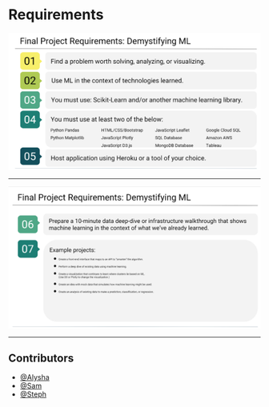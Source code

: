 # Requirements

![02_requirements1](https://github.com/alysnow/Final-Project/blob/main/Images/02_requirements1.PNG)

- - -

![02_requirements2](https://github.com/alysnow/Final-Project/blob/main/Images/02_requirements2.PNG)

- - -

## Contributors

- [@Alysha](https://github.com/alysnow)
- [@Sam](https://github.com/SamanthaVanWyngaarden)
- [@Steph](https://github.com/sSalvs)
